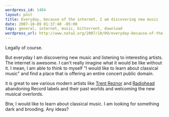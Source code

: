 ```yaml
--- 
wordpress_id: 1484
layout: post
title: Everyday, because of the internet, I am discovering new music
date: 2007-10-09 01:37:40 -05:00
tags: general, internet, music, bittorrent, download
wordpress_url: http://www.nata2.org/2007/10/09/everyday-because-of-the-internet-i-am-discovering-new-music/
---
```

Legally of course.

But everyday I am discovering new music and listening to interesting artists. The internet is awesome. I can't really imagine what it would be like without it. I mean, I am able to think to myself "I would like to learn about classical music" and find a place that is offering an entire concert public domain.

it is great to see various modern artists like <a href="http://en.wikipedia.org/wiki/Trent_Reznor#Nine_Inch_Nails">Trent Reznor</a> and <a href="http://en.wikipedia.org/wiki/Radiohead">Radiohead</a> abandoning Record labels and their past worlds and welcoming the new musical overlords.

Btw, I would like to learn about classical music. I am looking for something dark and brooding. Any ideas?

